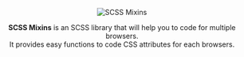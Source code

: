 <div align="center">
  
![SCSS Mixins](https://user-images.githubusercontent.com/33424294/57123425-152da600-6d82-11e9-985f-d8772413d588.png)

**SCSS Mixins** is an SCSS library that will help you to code for multiple browsers.<br>
It provides easy functions to code CSS attributes for each browsers.

</div>
